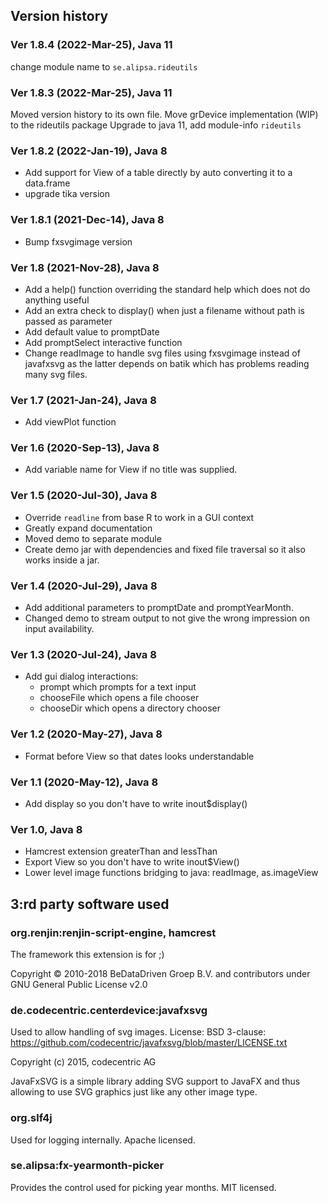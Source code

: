 ## Version history

### Ver 1.8.4 (2022-Mar-25), Java 11
change module name to `se.alipsa.rideutils`

### Ver 1.8.3 (2022-Mar-25), Java 11
Moved version history to its own file.
Move grDevice implementation (WIP) to the rideutils package
Upgrade to java 11, add module-info `rideutils`

### Ver 1.8.2 (2022-Jan-19), Java 8
- Add support for View of a table directly by auto converting it to a data.frame
- upgrade tika version

### Ver 1.8.1 (2021-Dec-14), Java 8
- Bump fxsvgimage version

### Ver 1.8 (2021-Nov-28), Java 8
- Add a help() function overriding the standard help which does not do anything useful
- Add an extra check to display() when just a filename without path is passed as parameter
- Add default value to promptDate
- Add promptSelect interactive function
- Change readImage to handle svg files using fxsvgimage instead of javafxsvg as the latter depends on batik
  which has problems reading many svg files.

### Ver 1.7 (2021-Jan-24), Java 8
- Add viewPlot function

### Ver 1.6 (2020-Sep-13), Java 8
- Add variable name for View if no title was supplied.

### Ver 1.5 (2020-Jul-30), Java 8
- Override `readline` from base R to work in a GUI context
- Greatly expand documentation
- Moved demo to separate module
- Create demo jar with dependencies and fixed file traversal so it also works inside a jar.

### Ver 1.4 (2020-Jul-29), Java 8
- Add additional parameters to promptDate and promptYearMonth.
- Changed demo to stream output to not give the wrong impression on input availability.

### Ver 1.3 (2020-Jul-24), Java 8
- Add gui dialog interactions:
    - prompt which prompts for a text input
    - chooseFile which opens a file chooser
    - chooseDir which opens a directory chooser

### Ver 1.2 (2020-May-27), Java 8
- Format before View so that dates looks understandable

### Ver 1.1 (2020-May-12), Java 8
- Add display so you don't have to write inout$display()

### Ver 1.0, Java 8
- Hamcrest extension greaterThan and lessThan
- Export View so you don't have to write inout$View()
- Lower level image functions bridging to java: readImage, as.imageView

## 3:rd party software used

### org.renjin:renjin-script-engine, hamcrest
The framework this extension is for ;)

Copyright © 2010-2018 BeDataDriven Groep B.V. and contributors under GNU General Public License v2.0

### de.codecentric.centerdevice:javafxsvg
Used to allow handling of svg images. License: BSD 3-clause: https://github.com/codecentric/javafxsvg/blob/master/LICENSE.txt

Copyright (c) 2015, codecentric AG

JavaFxSVG is a simple library adding SVG support to JavaFX and thus allowing to use SVG graphics just like any other image type.

### org.slf4j
Used for logging internally. Apache licensed.

### se.alipsa:fx-yearmonth-picker
Provides the control used for picking year months. MIT licensed.